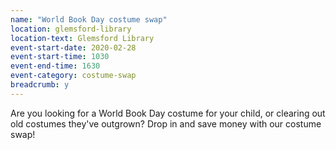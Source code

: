 ```yaml
---
name: "World Book Day costume swap"
location: glemsford-library
location-text: Glemsford Library
event-start-date: 2020-02-28
event-start-time: 1030
event-end-time: 1630
event-category: costume-swap
breadcrumb: y
---
```


Are you looking for a World Book Day costume for your child, or clearing out old costumes they've outgrown? Drop in and save money with our costume swap!
